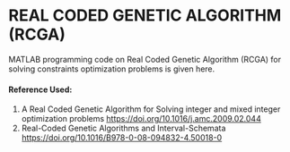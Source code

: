# REAL CODED GENETIC ALGORITHM (RCGA)

MATLAB programming code on Real Coded Genetic Algorithm (RCGA) for solving constraints optimization problems is given here.


#### Reference Used: 
1. A Real Coded Genetic Algorithm for Solving integer and mixed integer optimization problems https://doi.org/10.1016/j.amc.2009.02.044
2. Real-Coded Genetic Algorithms and Interval-Schemata https://doi.org/10.1016/B978-0-08-094832-4.50018-0